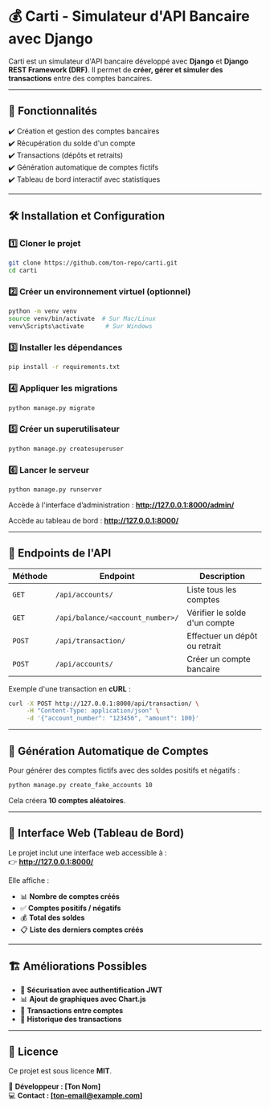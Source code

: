 # 💰 Carti - Simulateur d'API Bancaire avec Django

Carti est un simulateur d'API bancaire développé avec **Django** et **Django REST Framework (DRF)**. Il permet de **créer, gérer et simuler des transactions** entre des comptes bancaires.

---

## 🚀 Fonctionnalités

✔️ Création et gestion des comptes bancaires  
✔️ Récupération du solde d'un compte  
✔️ Transactions (dépôts et retraits)  
✔️ Génération automatique de comptes fictifs  
✔️ Tableau de bord interactif avec statistiques  

---

## 🛠️ Installation et Configuration

### 1️⃣ **Cloner le projet**
```bash
git clone https://github.com/ton-repo/carti.git
cd carti
```

### 2️⃣ **Créer un environnement virtuel (optionnel)**
```bash
python -m venv venv
source venv/bin/activate  # Sur Mac/Linux
venv\Scripts\activate      # Sur Windows
```

### 3️⃣ **Installer les dépendances**
```bash
pip install -r requirements.txt
```

### 4️⃣ **Appliquer les migrations**
```bash
python manage.py migrate
```

### 5️⃣ **Créer un superutilisateur**
```bash
python manage.py createsuperuser
```

### 6️⃣ **Lancer le serveur**
```bash
python manage.py runserver
```
Accède à l'interface d’administration : **http://127.0.0.1:8000/admin/**  

Accède au tableau de bord : **http://127.0.0.1:8000/**  

---

## 🔗 **Endpoints de l'API**

| Méthode  | Endpoint                            | Description                       |
|----------|------------------------------------|-----------------------------------|
| `GET`    | `/api/accounts/`                   | Liste tous les comptes           |
| `GET`    | `/api/balance/<account_number>/`   | Vérifier le solde d'un compte    |
| `POST`   | `/api/transaction/`                | Effectuer un dépôt ou retrait    |
| `POST`   | `/api/accounts/`                   | Créer un compte bancaire         |

Exemple d'une transaction en **cURL** :
```bash
curl -X POST http://127.0.0.1:8000/api/transaction/ \
     -H "Content-Type: application/json" \
     -d '{"account_number": "123456", "amount": 100}'
```

---

## 🎲 **Génération Automatique de Comptes**
Pour générer des comptes fictifs avec des soldes positifs et négatifs :
```bash
python manage.py create_fake_accounts 10
```
Cela créera **10 comptes aléatoires**.

---

## 🎨 **Interface Web (Tableau de Bord)**
Le projet inclut une interface web accessible à :  
👉 **http://127.0.0.1:8000/**  

Elle affiche :
- 📊 **Nombre de comptes créés**
- ✅ **Comptes positifs / négatifs**
- 💰 **Total des soldes**
- 📋 **Liste des derniers comptes créés**

---

## 🏗️ **Améliorations Possibles**
- 🔐 **Sécurisation avec authentification JWT**
- 📊 **Ajout de graphiques avec Chart.js**
- 🔄 **Transactions entre comptes**
- 📅 **Historique des transactions**

---

## 📜 **Licence**
Ce projet est sous licence **MIT**.  

📩 **Développeur : [Ton Nom]**  
💻 **Contact : [ton-email@example.com]**  
